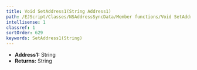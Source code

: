 ```yaml
---
title: Void SetAddress1(String Address1)
path: /EJScript/Classes/NSAddressSyncData/Member functions/Void SetAddress1(String p_0)
intellisense: 1
classref: 1
sortOrder: 629
keywords: SetAddress1(String)
---
```



* **Address1:** String
* **Returns:** String


